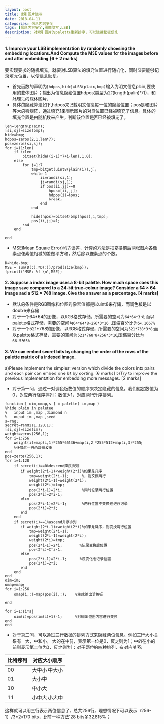 ```yaml
---
layout: post
title: 索引图片隐写
date: 2018-04-11
categories: 信息内容安全
tags: [信息内容安全,图像隐写,LSB]
description: 对索引图片的palette重新排序，可以隐藏秘密信息
---
```


#### 1. Improve your LSB implementation by randomly choosing the embedding locations.And Compute the MSE values for the images before and after embedding.[6 + 2 marks]

要实现要求的随机填充，就要对LSB算法的填充位置进行随机化，同时又要能够记录填充位置，以便信息恢复。

* 首先函数的声明为`[hdpos,hide]=LSB(plain,bmp)`输入为明文信息plain,要使用的载体图片；输出为信息隐藏位置hdpos(类型为2*1*(length(palin)*7))，和处理过的载体图片。
* 具体的隐藏算法如下,hdpos来记载明文信息每一位的隐藏位置；pos是和图片等大的零矩阵，通过填充1来表示图片的对应位置已经被填充了信息。具体的填充位置是由随机数来产生，判断该位置是否已经被填充了。
```
len=length(plain);
[si,sj]=size(bmp);
hide=bmp;
hdpos=zeros(2,1,len*7);
pos=zeros(si,sj);
for i=(1:len)
    if i>len
        bitset(hide((i-1)*7+i-len),1,0);
    else
        for j=1:7
            tmp=bitget(uint8(plain(i)),j);
            while 1
                ii=randi(si,1);
                jj=randi(sj,1);
                if pos(ii,jj)==0
                    hpos=[ii,jj];
                    hdpos(i)=hpos;
                    break;
                end
            end
            
            hide(hpos)=bitset(bmp(hpos),1,tmp);
            pos(ii,jj)=1;
        end
    end
    
end
```

* MSE(Mean Square Error)均方误差，计算的方法是把变换前后两张图片各像素点像素值相减的差做平方和，然后除以像素点的个数。
```
D=hide-bmp;
MSE = sum(D(:).*D(:))/prod(size(bmp));
fprintf('MSE: %f \n',MSE);
```

#### 2. Suppose a index image uses a 8-bit palette. How much space does this image save compared to a 24-bit true-colour image? Consider a 64 × 64 image and a 512 × 768 image. Give the answer as a percentage. [4 marks]

* 默认的条件是RGB图像和位图的像素值都是以uint8来存储，而调色板是以double来存储
* 对于一个64*64的图像，以RGB格式存储，所需要的空间为`64*64*3*8`;而以palette格式存储，需要的空间为`64*64*8+256*3*16 `,压缩百分比为`54.1667%`
* 对于一个521*768的图像，以RGB格式存储，所需要的空间为`521*768*3*8`;而以palette格式存储，需要的空间为`521*768*8+256*3*16`,压缩百分比为`66.5365%`


#### 3. We can embed secret bits by changing the order of the rows of the palette matrix of a indexed image. 
a)Please implement the simplest version which divide the colors into pairs and each pair can embed one bit by sorting.  [6 marks] 
b)Try to improve the previous implementation for embedding more messages. [2 marks]

* 对于第一问，通过一对调色板数值的顺序来决定隐藏的信息。我们假定数值为0，对应两行降序排列；数值为1，对应两行升序排列。
```
function [ oim,omap,s ] = palette( im,map )
%hide plain in paletee
%   input im ,map ,diamond n
%   ouput im ,map ,seed
s=rng;
secret=randi(1,128,1);
[si,sj]=size(im);
weight=zeros(256,1);
for i=1:256
    weight(i)=map(i,1)*255*65536+map(i,2)*255*512+map(i,3)*255;
    %计算每一行的数值权重
end
pos=zeros(256,1);
for i=1:128
    if secret(i)==0%descend降序排列
       if weight(2*i-1)<weight(2*i)%如果是升序
           tmp=weight(2*i-1);      %，则交换两行
           weight(2*i-1)=weight(2*i);
           weight(2*i)=tmp;
           pos(2*i-1)=2*i;         %同时记录两行位置
           pos(2*i)=2*i-1;
       else
           pos(2*i-1)=2*i-1;       %两行位置不变换也进行记录
           pos(2*i)=2*i;
       end
    end
    if secret(i)==1%ascend升序排列
       if weight(2*i-1)>weight(2*i)%如果是降序，则变换两行位置
           tmp=weight(2*i-1);
           weight(2*i-1)=weight(2*i);
           weight(2*i)=tmp;
           pos(2*i-1)=2*i;        %记录变换后位置
           pos(2*i)=2*i-1;
       else
           pos(2*i-1)=2*i-1;      %没变化也记录位置
           pos(2*i)=2*i;
       end
    end
end
oim=im;
omap=map;
for i=1:256
    omap(i,:)=map(pos(i),:);    %生成输出调色板
    
end

for i=1:si*sj
    oim(i)=pos(im(i)+1)-1;      %对输出位图内容进行变换
end
end
```

* 对于第二问，可以通过三行数据的排列方式来隐藏两位信息。例如三行大小关系有：大，中和小。
大的在中前，表示第一位是0，反之则为1；中的在小的前则表示第二位为0，反之则为1；对于两位的四种排列，有对应关系:

|比特序列|对应大小顺序|
|-|-|
|00|大中小 中大小
|01|大小中 
|10|中小大
|11|小中大 小大中

这样就可以用三行表示两位信息了，总共256行，理想情况下可以表示（256-1）/3*2=170 bits，比前一种方法128 bits多32.815%；



